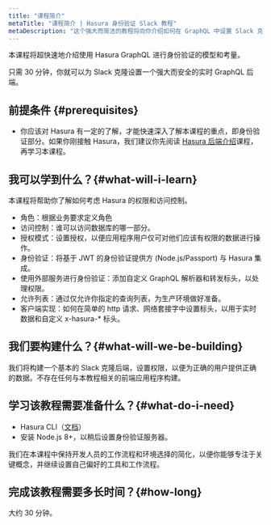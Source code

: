 ```yaml
---
title: "课程简介"
metaTitle: "课程简介 | Hasura 身份验证 Slack 教程"
metaDescription: "这个强大而简洁的教程将向你介绍如何在 GraphQL 中设置 Slack 克隆后端，以及身份验证和建模权限步骤。"
---
```


本课程将超快速地介绍使用 Hasura GraphQL 进行身份验证的模型和考量。

只需 30 分钟，你就可以为 Slack 克隆设置一个强大而安全的实时 GraphQL 后端。

## 前提条件 {#prerequisites}

- 你应该对 Hasura 有一定的了解，才能快速深入了解本课程的重点，即身份验证部分。如果你刚接触 Hasura，我们建议你先阅读 [Hasura 后端介绍](https://hasura.io/learn/graphql/hasura/introduction/)课程，再学习本课程。

## 我可以学到什么？{#what-will-i-learn}

本课程将帮助你了解如何考虑 Hasura 的权限和访问控制。

- 角色：根据业务要求定义角色
- 访问控制：谁可以访问数据库的哪一部分。
- 授权模式：设置授权，以便应用程序用户仅可对他们应该有权限的数据进行操作。
- 身份验证：将基于 JWT 的身份验证提供方 (Node.js/Passport) 与 Hasura 集成。
- 使用外部服务进行身份验证：添加自定义 GraphQL 解析器和转发标头，以处理权限。
- 允许列表：通过仅允许你指定的查询列表，为生产环境做好准备。
- 客户端实现：如何在简单的 http 请求、网络套接字中设置标头，以用于实时数据和自定义 x-hasura-* 标头。

## 我们要构建什么？{#what-will-we-be-building}

我们将构建一个基本的 Slack 克隆后端，设置权限，以便为正确的用户提供正确的数据。不存在任何与本教程相关的前端应用程序构建。

## 学习该教程需要准备什么？{#what-do-i-need}

- Hasura CLI（[文档](https://hasura.io/docs/latest/graphql/core/hasura-cli/install-hasura-cli.html)）
- 安装 Node.js 8+，以稍后设置身份验证服务器。

我们在本课程中保持开发人员的工作流程和环境选择的简化，以便你能够专注于关键概念，并继续设置自己偏好的工具和工作流程。

## 完成该教程需要多长时间？{#how-long}

大约 30 分钟。
